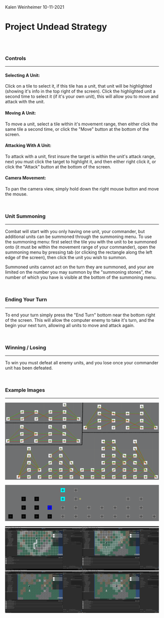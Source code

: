 Kalen Weinheimer
10-11-2021

# Project Undead Strategy


<br />
<br />


### Controls
--------------------------------
#### Selecting A Unit:
Click on a tile to select it, if this tile has a unit, that unit will be highlighted (showing it's info in the top right of the screen).
Click the highlighted unit a second time to select it (if it's your own unit), this will allow you to move and attack with the unit.

#### Moving A Unit:
To move a unit, select a tile within it's movement range, then either click the same tile a second time, or click the "Move" button at the bottom of the screen.

#### Attacking With A Unit:
To attack with a unit, first insure the target is within the unit's attack range, next you must click the target to highlight it, and then either right click it, or click the "Attack" button at the bottom of the screen.

#### Camera Movement:
To pan the camera view, simply hold down the right mouse button and move the mouse.


<br />

### Unit Summoning
--------------------------------
Combat will start with you only having one unit, your commander, but additional units can be summoned through the summoning menu. To use the summoning menu: first select the tile you with the unit to be summoned onto (it must be within the movement range of your commander), open the summoning menu by pressing tab (or clicking the rectangle along the left edge of the screen), then click the unit you wish to summon.

Summoned units cannot act on the turn they are summoned, and your are limited on the number you may summon by the "summoning stones", the number of which you have is visible at the bottom of the summoning menu.

<br />

### Ending Your Turn
--------------------------------
To end your turn simply press the "End Turn" bottom near the bottom right of the screen. This will allow the computer enemy to take it's turn, and the begin your next turn, allowing all units to move and attack again.

<br />

### Winning / Losing
--------------------------------
To win you must defeat all enemy units, and you lose once your commander unit has been defeated.

<br />

### Example Images
--------------------------------
![PrototypeMapGenerationExample](./ExampleImages/PrototypeMapGenerationExample.png)

![PrototypeMapGenerationV2Example](./ExampleImages/PrototypeMapGenerationV2Example.png)

![OutdatedPathfindingExample](./ExampleImages/OutdatedPathfindingExample.png)
